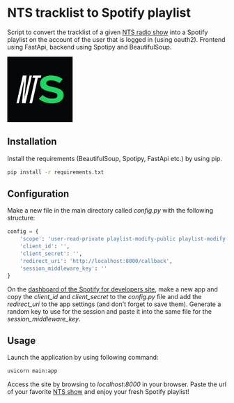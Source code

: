 # NTS tracklist to Spotify playlist

Script to convert the tracklist of a given [NTS radio show](https://www.nts.live/) into a Spotify playlist on the account of the user that is logged in (using oauth2). Frontend using FastApi, backend using Spotipy and BeautifulSoup.

<img src="/static/nts2sp.jpg" width="150"/>

## Installation
Install the requirements (BeautifulSoup, Spotipy, FastApi etc.) by using pip.

```bash
pip install -r requirements.txt
```

## Configuration
Make a new file in the main directory called *config.py* with the following structure:

```python
config = {
    'scope': 'user-read-private playlist-modify-public playlist-modify-private ugc-image-upload',
    'client_id': '',
    'client_secret': '',
    'redirect_uri': 'http://localhost:8000/callback',
    'session_middleware_key': ''
}
```

On the [dashboard of the Spotify for developers site](https://developer.spotify.com/dashboard/), make a new app and copy the *client_id* and *client_secret* to the *config.py* file and add the *redirect_uri* to the app settings (and don't forget to save them). Generate a random key to use for the session and paste it into the same file for the *session_middleware_key*.

## Usage
Launch the application by using following command:

```bash
uvicorn main:app
```

Access the site by browsing to *localhost:8000* in your browser. Paste the url of your favorite [NTS show](https://www.nts.live/shows/) and enjoy your fresh Spotify playlist!
